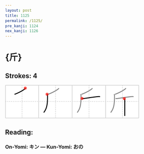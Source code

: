 ```yaml
---
layout: post
title: 1125
permalink: /1125/
pre_kanji: 1124
nex_kanji: 1126
---
```


# {斤}

## Strokes: 4

<div class="stroke"><img src="../images/E696A4.png" /></div>

## Reading:

### On-Yomi: キン &mdash; Kun-Yomi: おの
